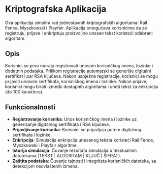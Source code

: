 # Kriptografska Aplikacija

Ova aplikacija simulira rad jednostavnih kriptografskih algoritama: Rail Fence, Myszkowski i Playfair. Aplikacija omogućava korisnicima da se registruju, prijave i enkriptuju proizvoljno unesen tekst koristeći odabrani algoritam.

## Opis

Korisnici se prvo moraju registrovati unosom korisničkog imena, lozinke i dodatnih podataka. Prilikom registracije automatski se generiše digitalni sertifikat i par RSA ključeva. Nakon uspješne registracije, korisnici se mogu prijaviti unosom sertifikata, korisničkog imena i lozinke. Nakon prijave, korisnici mogu birati između dostupnih algoritama i uneti tekst za enkripciju (do 100 karaktera).

## Funkcionalnosti

- **Registrovanje korisnika**: Unos korisničkog imena i lozinke uz generisanje digitalnog sertifikata i RSA ključeva.
- **Prijavljivanje korisnika**: Korisnici se prijavljuju putem digitalnog sertifikata i lozinke.
- **Enkripcija**: Simulacija enkripcije unesenog teksta koristeći Rail Fence, Myszkowski i Playfair algoritme.
- **Istorija simulacija**: Čuvanje rezultata simulacija u tekstualnim datotekama (TEKST | ALGORITAM | KLJUČ | ŠIFRAT).
- **Zaštita podataka**: Čuvanje tajnosti i integriteta korisničkih datoteka, sa detekcijom neovlaštenih izmena.
